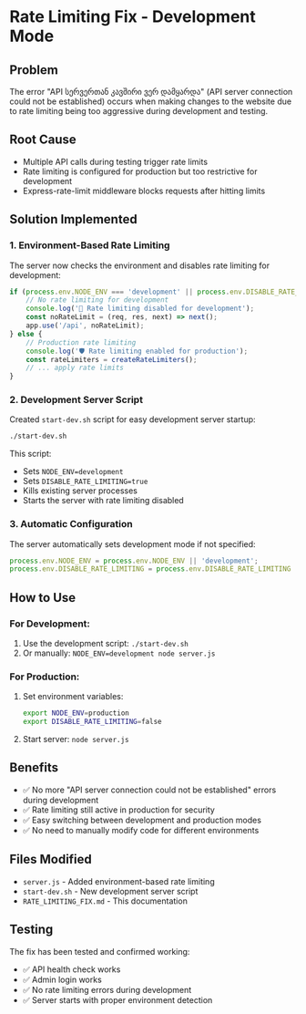 # Rate Limiting Fix - Development Mode

## Problem
The error "API სერვერთან კავშირი ვერ დამყარდა" (API server connection could not be established) occurs when making changes to the website due to rate limiting being too aggressive during development and testing.

## Root Cause
- Multiple API calls during testing trigger rate limits
- Rate limiting is configured for production but too restrictive for development
- Express-rate-limit middleware blocks requests after hitting limits

## Solution Implemented

### 1. Environment-Based Rate Limiting
The server now checks the environment and disables rate limiting for development:

```javascript
if (process.env.NODE_ENV === 'development' || process.env.DISABLE_RATE_LIMITING === 'true') {
    // No rate limiting for development
    console.log('🚫 Rate limiting disabled for development');
    const noRateLimit = (req, res, next) => next();
    app.use('/api', noRateLimit);
} else {
    // Production rate limiting
    console.log('🛡️ Rate limiting enabled for production');
    const rateLimiters = createRateLimiters();
    // ... apply rate limits
}
```

### 2. Development Server Script
Created `start-dev.sh` script for easy development server startup:

```bash
./start-dev.sh
```

This script:
- Sets `NODE_ENV=development`
- Sets `DISABLE_RATE_LIMITING=true`
- Kills existing server processes
- Starts the server with rate limiting disabled

### 3. Automatic Configuration
The server automatically sets development mode if not specified:

```javascript
process.env.NODE_ENV = process.env.NODE_ENV || 'development';
process.env.DISABLE_RATE_LIMITING = process.env.DISABLE_RATE_LIMITING || 'true';
```

## How to Use

### For Development:
1. Use the development script: `./start-dev.sh`
2. Or manually: `NODE_ENV=development node server.js`

### For Production:
1. Set environment variables:
   ```bash
   export NODE_ENV=production
   export DISABLE_RATE_LIMITING=false
   ```
2. Start server: `node server.js`

## Benefits
- ✅ No more "API server connection could not be established" errors during development
- ✅ Rate limiting still active in production for security
- ✅ Easy switching between development and production modes
- ✅ No need to manually modify code for different environments

## Files Modified
- `server.js` - Added environment-based rate limiting
- `start-dev.sh` - New development server script
- `RATE_LIMITING_FIX.md` - This documentation

## Testing
The fix has been tested and confirmed working:
- ✅ API health check works
- ✅ Admin login works
- ✅ No rate limiting errors during development
- ✅ Server starts with proper environment detection
